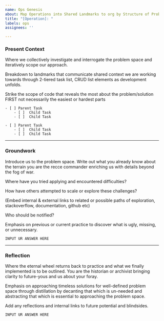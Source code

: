 ```yaml
---
name: Ops Genesis
about: Map Operations into Shared Landmarks to org by Structure of Problem
title: "[Operation]: "
labels: ops
assignees: ''

---
```


### Present Context

Where we collectively investigate and interrogate the problem space and iteratively scope our approach.

Breakdown to landmarks that communicate shared context we are working towards through 2-tiered task list, CRUD list elements as development unfolds.

Strike the scope of code that reveals the most about the problem/solution FIRST not necessarily the easiest or hardest parts
```
- [ ] Parent Task
    - [ ]  Child Task
    - [ ]  Child Task
  
- [ ] Parent Task
    - [ ]  Child Task
    - [ ]  Child Task

```
---
### Groundwork

Introduce us to the problem space. Write out what you already know about the terrain you are the recce commander enriching us with details beyond the fog of war.

Where have you tried applying and encountered difficulties?

How have others attempted to scale or explore these challenges? 

(Embed internal & external links to related or possible  paths of exploration, stackoverflow, documentation, github etc)

Who should be notified?

Emphasis on previous or current practice to discover what is ugly, missing, or unnecessary.
```
INPUT UR ANSWER HERE
```
---
### Reflection

Where the eternal wheel returns back to practice and what we finally implemented is to be outlined. You are the historian or archivist bringing clarity to future-yous and us about your foray.

Emphasis on approaching timeless solutions for well-defined problem space through distillation by decanting that which is un-needed and abstracting that which is essential to approaching the problem space. 

Add any reflections and internal links to future potential and blindsides.

```
INPUT UR ANSWER HERE
```


